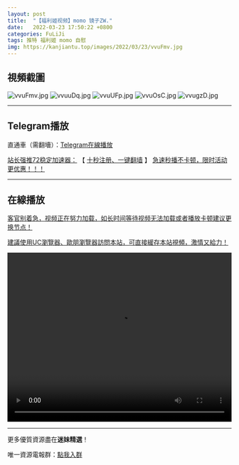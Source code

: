 ```yaml
---
layout: post
title:  "【福利姬视频】momo 镜子ZW."
date:   2022-03-23 17:50:22 +0800
categories: FuLiJi
tags: 推特 福利姬 momo 自慰
img: https://kanjiantu.top/images/2022/03/23/vvuFmv.jpg
---
```



## 視頻截圖

![vvuFmv.jpg](https://kanjiantu.top/images/2022/03/23/vvuFmv.jpg)
![vvuuDq.jpg](https://kanjiantu.top/images/2022/03/23/vvuuDq.jpg)
![vvuUFp.jpg](https://kanjiantu.top/images/2022/03/23/vvuUFp.jpg)
![vvuOsC.jpg](https://kanjiantu.top/images/2022/03/23/vvuOsC.jpg)
![vvugzD.jpg](https://kanjiantu.top/images/2022/03/23/vvugzD.jpg)

* * *
## Telegram播放

直通車（需翻墻）：[Telegram在線播放](https://t.me/mimeijingxuan/311)

<u>站长强推72稳定加速器：</u> 【 [十秒注册、一键翻墙](https://www.mimei.blog/skip/vpn.html) 】
<u>  急速秒播不卡顿，限时活动更优惠！！！</u>
* * *
## 在線播放
<u>客官别着急，视频正在努力加载，如长时间等待视频无法加载或者播放卡顿建议更换节点！</u>

<u>建議使用UC瀏覽器、歐朋瀏覽器訪問本站，可直接緩存本站視頻，激情又給力！</u>
<center><video src="https://cdn.publer.io/uploads/videos/62454100db27977586aac41e/07959df85a14b07d0d14519a4a5bddb0.mp4" width="100%" height="380px" controls="controls"></video></center>


* * *
更多優質資源盡在**迷妹精選**！

唯一資源電報群：[點我入群](https://t.me/mimeijingxuan)


